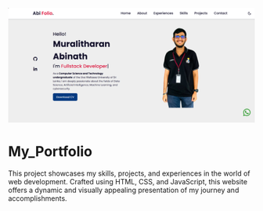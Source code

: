 [![my_portfolio](https://github.com/Abinath7/Abinath7/blob/main/assests/portfolio.png)](https://abinath7.github.io/My_Portfolio/)</br>

# My_Portfolio
This project showcases my skills, projects, and experiences in the world of web development. Crafted using HTML, CSS, and JavaScript, this website offers a dynamic and visually appealing presentation of my journey and accomplishments.


 